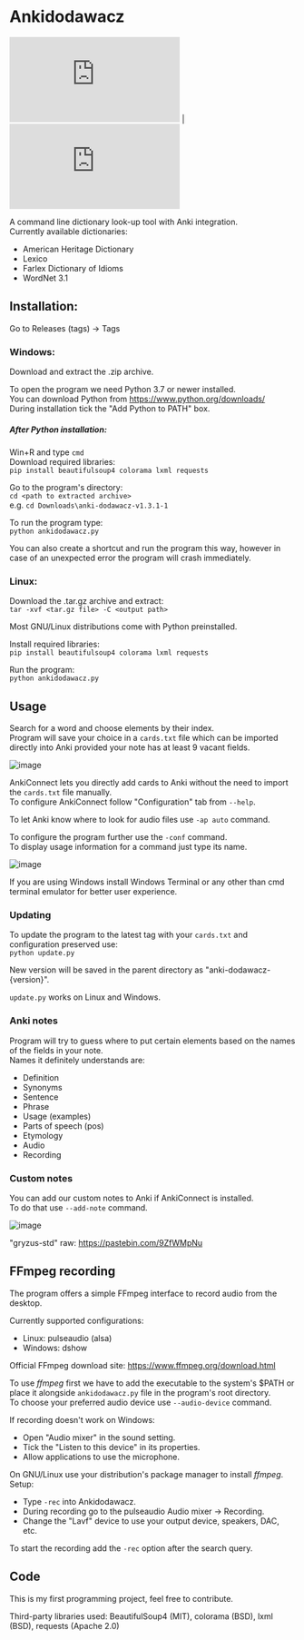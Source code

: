 # Ankidodawacz

![Polish](https://github.com/gryzus24/anki-dodawacz/blob/main/README.pl.md) | ![English](https://github.com/gryzus24/anki-dodawacz/blob/main/README.md)

A command line dictionary look-up tool with Anki integration.<br>
Currently available dictionaries:
- American Heritage Dictionary
- Lexico
- Farlex Dictionary of Idioms
- WordNet 3.1

## Installation:

Go to Releases (tags) -> Tags

### Windows:

Download and extract the .zip archive.

To open the program we need Python 3.7 or newer installed.<br>
You can download Python from https://www.python.org/downloads/<br>
During installation tick the "Add Python to PATH" box.

##### After Python installation:<br>

Win+R and type `cmd`<br>
Download required libraries:<br>
`pip install beautifulsoup4 colorama lxml requests`<br>

Go to the program's directory:<br>
`cd <path to extracted archive>`<br>
e.g. `cd Downloads\anki-dodawacz-v1.3.1-1`

To run the program type:<br>
`python ankidodawacz.py`<br>

You can also create a shortcut and run the program this way, however in case of an unexpected error the program will crash immediately.

### Linux:

Download the .tar.gz archive and extract:<br>
`tar -xvf <tar.gz file> -C <output path>`

Most GNU/Linux distributions come with Python preinstalled.

Install required libraries:<br>
`pip install beautifulsoup4 colorama lxml requests`

Run the program:<br>
`python ankidodawacz.py`

## Usage

Search for a word and choose elements by their index.<br>
Program will save your choice in a `cards.txt` file which can be
imported directly into Anki provided your note has at least 9 vacant fields.

![image](https://user-images.githubusercontent.com/82805891/136019942-4f6dc200-880c-49cc-92af-f36659312b2d.png)

AnkiConnect lets you directly add cards to Anki without the need to import the `cards.txt` file manually.<br>
To configure AnkiConnect follow "Configuration" tab from `--help`.

To let Anki know where to look for audio files use `-ap auto` command.

To configure the program further use the `-conf` command.<br>
To display usage information for a command just type its name.

![image](https://user-images.githubusercontent.com/82805891/136023117-961a04a5-34c1-4a12-bc7a-c7d9c58f2f10.png)

If you are using Windows install Windows Terminal or any other than cmd terminal emulator for better user experience.

### Updating
To update the program to the latest tag with your `cards.txt` and configuration preserved use:<br>
`python update.py`

New version will be saved in the parent directory as "anki-dodawacz-{version}".

`update.py` works on Linux and Windows.

### Anki notes

Program will try to guess where to put certain elements based on the names of the fields in your note.<br>
Names it definitely understands are:

- Definition
- Synonyms
- Sentence
- Phrase
- Usage (examples)
- Parts of speech (pos)
- Etymology
- Audio
- Recording

### Custom notes

You can add our custom notes to Anki if AnkiConnect is installed.<br>
To do that use `--add-note` command.

![image](https://user-images.githubusercontent.com/82805891/122020987-c8b45180-cdb4-11eb-9c1f-20fbfb44d0d4.png)

"gryzus-std" raw: https://pastebin.com/9ZfWMpNu

## FFmpeg recording

The program offers a simple FFmpeg interface to record audio from the desktop.

Currently supported configurations:
- Linux:    pulseaudio (alsa)
- Windows:  dshow

Official FFmpeg download site: https://www.ffmpeg.org/download.html

To use _ffmpeg_ first we have to add the executable to the system's $PATH or place it alongside `ankidodawacz.py` file in the program's root directory.<br>
To choose your preferred audio device use `--audio-device` command.

If recording doesn't work on Windows:
- Open "Audio mixer" in the sound setting.
- Tick the "Listen to this device" in its properties.
- Allow applications to use the microphone.

On GNU/Linux use your distribution's package manager to install _ffmpeg_.
Setup:
- Type `-rec` into Ankidodawacz.
- During recording go to the pulseaudio Audio mixer -> Recording.
- Change the "Lavf" device to use your output device, speakers, DAC, etc.

To start the recording add the `-rec` option after the search query.

## Code

This is my first programming project, feel free to contribute.

Third-party libraries used: BeautifulSoup4 (MIT), colorama (BSD), lxml (BSD), requests (Apache 2.0)

